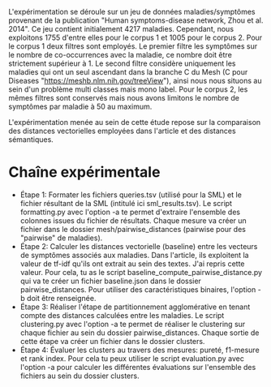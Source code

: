 L'expérimentation se déroule sur un jeu de données maladies/symptômes provenant de la publication "Human symptoms-disease network, Zhou et al. 2014". Ce jeu contient initialement 4217 maladies. Cependant, nous exploitons 1755 d'entre elles pour le corpus 1 et 1005 pour le corpus 2. Pour le corpus 1 deux filtres sont employés. Le premier filtre les symptômes sur le nombre de co-occurrences avec la maladie, ce nombre doit être strictement supérieur à 1. Le second filtre considère uniquement les maladies qui ont un seul ascendant dans la branche C du Mesh (C pour Diseases "https://meshb.nlm.nih.gov/treeView"), ainsi nous nous situons au sein d'un problème multi classes mais mono label. Pour le corpus 2, les mêmes filtres sont conservés mais nous avons limitons le nombre de symptômes par maladie à 50 au maximum.

L'expérimentation menée au sein de cette étude repose sur la comparaison des distances vectorielles employées dans l'article et des distances sémantiques.

# Chaîne expérimentale

* Étape 1: Formater les fichiers queries.tsv (utilisé pour la SML) et le fichier résultant de la SML (intitulé ici sml_results.tsv). Le script formatting.py avec l'option -a te permet d'extraire l'ensemble des colonnes issues du fichier de résultats. Chaque mesure va créer un fichier dans le dossier mesh/pairwise_distances (pairwise pour des "pairwise" de maladies). 
* Étape 2: Calculer les distances vectorielle (baseline) entre les vecteurs de symptômes associés aux maladies. Dans l'article, ils exploitent la valeur de tf-idf qu'ils ont extrait au sein des textes. J'ai repris cette valeur. Pour cela, tu as le script baseline_compute_pairwise_distance.py qui va te créer un fichier baseline.json dans le dossier pairwise_distances. Pour utiliser des caractéristiques binaires, l'option -b doit être renseignée.
* Étape 3: Réaliser l'étape de partitionnement agglomérative en tenant compte des distances calculées entre les maladies. Le script clustering.py avec l'option -a te permet de réaliser le clustering sur chaque fichier au sein du dossier pairwise_distances. Chaque sortie de cette étape va créer un fichier dans le dossier clusters.
* Étape 4: Évaluer les clusters au travers des mesures: pureté, f1-mesure et rank index. Pour cela tu peux utiliser le script evaluation.py avec l'option -a pour calculer les différentes évaluations sur l'ensemble des fichiers au sein du dossier clusters.
